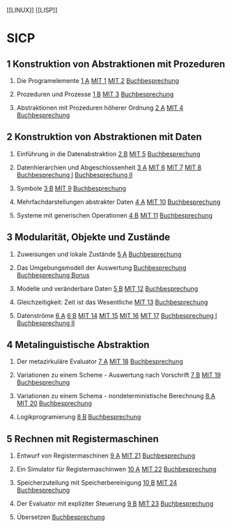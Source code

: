 [[LINUX]] [[LISP]]
# SICP
## 1 Konstruktion von Abstraktionen mit Prozeduren
1. Die Programelemente
   [1 A](https://www.youtube.com/watch?v=-J_xL4IGhJA&list=PLE18841CABEA24090&index=1)
   [MIT 1](https://www.youtube.com/watch?v=FIUJd_ZFmGo&list=PL7BcsI5ueSNFPCEisbaoQ0kXIDX9rR5FF&index=2)
   [MIT 2](https://www.youtube.com/watch?v=51gPEp0hRoQ&list=PL7BcsI5ueSNFPCEisbaoQ0kXIDX9rR5FF&index=2)
   [Buchbesprechung](https://www.youtube.com/watch?v=oA-FdE3KV88&list=PLVFrD1dmDdvdvWFK8brOVNL7bKHpE-9w0)
2. Prozeduren und Prozesse
   [1 B](https://www.youtube.com/watch?v=V_7mmwpgJHU&list=PLE18841CABEA24090&index=2)
   [MIT 3](https://www.youtube.com/watch?v=Yj1fm4PVQPM&list=PL7BcsI5ueSNFPCEisbaoQ0kXIDX9rR5FF&index=3)
   [Buchbesprechung](https://www.youtube.com/watch?v=b1aAjlNnxT8&list=PLVFrD1dmDdvdvWFK8brOVNL7bKHpE-9w0&index=2)

4. Abstraktionen mit Prozeduren höherer Ordnung
   [2 A](https://www.youtube.com/watch?v=eJeMOEiHv8c&list=PLE18841CABEA24090&index=3)
   [MIT 4](https://www.youtube.com/watch?v=WYWP7CoPCFg&list=PL7BcsI5ueSNFPCEisbaoQ0kXIDX9rR5FF&index=4)
   [Buchbesprechung](https://www.youtube.com/watch?v=EIaHazUnnCM&list=PLVFrD1dmDdvdvWFK8brOVNL7bKHpE-9w0&index=3)

## 2 Konstruktion von Abstraktionen mit Daten
1. Einführung in die Datenabstraktion
   [2 B](https://www.youtube.com/watch?v=DrFkf-T-6Co&list=PLE18841CABEA24090&index=4)
   [MIT 5](https://www.youtube.com/watch?v=UO9xkCJY7mw&list=PL7BcsI5ueSNFPCEisbaoQ0kXIDX9rR5FF&index=5)
   [Buchbesprechung](https://www.youtube.com/watch?v=XiLL4j6Hlvo&list=PLVFrD1dmDdvdvWFK8brOVNL7bKHpE-9w0&index=4)

2. Datenhierarchien und Abgeschlossenheit
   [3 A](https://www.youtube.com/watch?v=PEwZL3H2oKg&list=PLE18841CABEA24090&index=5)
   [MIT 6](https://www.youtube.com/watch?v=2G_azOQpR3k&list=PL7BcsI5ueSNFPCEisbaoQ0kXIDX9rR5FF&index=6)
   [MIT 7](https://www.youtube.com/watch?v=eFtN1qQF7o8&list=PL7BcsI5ueSNFPCEisbaoQ0kXIDX9rR5FF&index=7)
   [MIT 8](https://www.youtube.com/watch?v=vInX6sR3sZE&list=PL7BcsI5ueSNFPCEisbaoQ0kXIDX9rR5FF&index=8)
   [Buchbesprechung I](https://www.youtube.com/watch?v=Qb2Ym8o0K68&list=PLVFrD1dmDdvdvWFK8brOVNL7bKHpE-9w0&index=5)
   [Buchbesprechung II](https://www.youtube.com/watch?v=nHD-94LKHOs&list=PLVFrD1dmDdvdvWFK8brOVNL7bKHpE-9w0&index=6)
3. Symbole
   [3 B](https://www.youtube.com/watch?v=bV87UzKMRtE&list=PLE18841CABEA24090&index=6)
   [MIT 9](https://www.youtube.com/watch?v=1SwPKtAIEwA&list=PL7BcsI5ueSNFPCEisbaoQ0kXIDX9rR5FF&index=9)
   [Buchbesprechung](https://www.youtube.com/watch?v=hiObr6aZw00&list=PLVFrD1dmDdvdvWFK8brOVNL7bKHpE-9w0&index=7)

4. Mehrfachdarstellungen abstrakter Daten
   [4 A](https://www.youtube.com/watch?v=_fXQ1SwKjDg&list=PLE18841CABEA24090&index=7)
   [MIT 10](https://www.youtube.com/watch?v=RI8yXdJ2N1E&list=PL7BcsI5ueSNFPCEisbaoQ0kXIDX9rR5FF&index=10)
   [Buchbesprechung](https://www.youtube.com/watch?v=XyeIcIRXr2s&list=PLVFrD1dmDdvdvWFK8brOVNL7bKHpE-9w0&index=8)

5. Systeme mit generischen Operationen
   [4 B](https://www.youtube.com/watch?v=OscT4N2qq7o&list=PLE18841CABEA24090&index=8)
   [MIT 11](https://www.youtube.com/watch?v=bWJlEevfp1E&list=PL7BcsI5ueSNFPCEisbaoQ0kXIDX9rR5FF&index=11) 
   [Buchbesprechung](https://www.youtube.com/watch?v=rKIJ6o6cdEo&list=PLVFrD1dmDdvdvWFK8brOVNL7bKHpE-9w0&index=9)

## 3 Modularität, Objekte und Zustände
1. Zuweisungen und lokale Zustände
   [5 A](https://www.youtube.com/watch?v=dO1aqPBJCPg&list=PLE18841CABEA24090&index=9)
   [Buchbesprechung](https://www.youtube.com/watch?v=9cOsXQ-7SwE&list=PLVFrD1dmDdvdvWFK8brOVNL7bKHpE-9w0&index=10)

2. Das Umgebungsmodell der Auswertung
   [Buchbesprechung](https://www.youtube.com/watch?v=nHZc91fcwwo&list=PLVFrD1dmDdvdvWFK8brOVNL7bKHpE-9w0&index=11)
   [Buchbesprechung Bonus](https://www.youtube.com/watch?v=Oexkf06higk&list=PLVFrD1dmDdvdvWFK8brOVNL7bKHpE-9w0&index=12)
3. Modelle und veränderbare Daten
   [5 B](https://www.youtube.com/watch?v=yedzRWhi-9E&list=PLE18841CABEA24090&index=10)
   [MIT 12](https://www.youtube.com/watch?v=7WlM_bnBEUc&list=PL7BcsI5ueSNFPCEisbaoQ0kXIDX9rR5FF&index=12)
   [Buchbesprechung](https://www.youtube.com/watch?v=jAd4svdYgxY&list=PLVFrD1dmDdvdvWFK8brOVNL7bKHpE-9w0&index=13)

4. Gleichzeitigkeit: Zeit ist das Wesentliche
   [MIT 13](https://www.youtube.com/watch?v=SDsxFreEYsc&list=PL7BcsI5ueSNFPCEisbaoQ0kXIDX9rR5FF&index=13)
   [Buchbesprechung](https://www.youtube.com/watch?v=nQ5u8npFc1Y&list=PLVFrD1dmDdvdvWFK8brOVNL7bKHpE-9w0&index=14)

5. Datenströme
   [6 A](https://www.youtube.com/watch?v=JkGKLILLy0I&list=PLE18841CABEA24090&index=11)
   [6 B](https://www.youtube.com/watch?v=qp05AtXbOP0&list=PLE18841CABEA24090&index=12)
   [MIT 14](https://www.youtube.com/watch?v=s2S30l6ofcE&list=PL7BcsI5ueSNFPCEisbaoQ0kXIDX9rR5FF&index=14)
   [MIT 15](https://www.youtube.com/watch?v=2G5Yg-sOe9Q&list=PL7BcsI5ueSNFPCEisbaoQ0kXIDX9rR5FF&index=15)
   [MIT 16](https://www.youtube.com/watch?v=NS-BpszWDao&list=PL7BcsI5ueSNFPCEisbaoQ0kXIDX9rR5FF&index=16)
   [MIT 17](https://www.youtube.com/watch?v=ExeUbrynvNE&list=PL7BcsI5ueSNFPCEisbaoQ0kXIDX9rR5FF&index=17)
   [Buchbesprechung I](https://www.youtube.com/watch?v=ElhxV6NL6tQ&list=PLVFrD1dmDdvdvWFK8brOVNL7bKHpE-9w0&index=15)
   [Buchbesprechung II](https://www.youtube.com/watch?v=cQdlV_IYPAY&list=PLVFrD1dmDdvdvWFK8brOVNL7bKHpE-9w0&index=16)
## 4 Metalinguistische Abstraktion
1. Der metazirkuläre Evaluator
   [7 A](https://www.youtube.com/watch?v=aAlR3cezPJg&list=PLE18841CABEA24090&index=13)
   [MIT 18](https://www.youtube.com/watch?v=B2SIMf1gPHc&list=PL7BcsI5ueSNFPCEisbaoQ0kXIDX9rR5FF&index=18)
   [Buchbesprechung](https://www.youtube.com/watch?v=eoNyHC_cM7w&list=PLVFrD1dmDdvdvWFK8brOVNL7bKHpE-9w0&index=17)

2. Variationen zu einem Scheme - Auswertung nach Vorschrift
   [7 B](https://www.youtube.com/watch?v=QVEOq5k6Xi0&list=PLE18841CABEA24090&index=14)
   [MIT 19](https://www.youtube.com/watch?v=vAxgBQ0sA00&list=PL7BcsI5ueSNFPCEisbaoQ0kXIDX9rR5FF&index=19)
   [Buchbesprechung](https://www.youtube.com/watch?v=A82U7AAFWyo&list=PLVFrD1dmDdvdvWFK8brOVNL7bKHpE-9w0&index=18)

3. Variationen zu einem Schema - nondeterministische Berechnung
   [8 A](https://www.youtube.com/watch?v=rCqMiPk1BJE&list=PLE18841CABEA24090&index=15)
   [MIT 20](https://www.youtube.com/watch?v=G8JWoBEaWWc&list=PL7BcsI5ueSNFPCEisbaoQ0kXIDX9rR5FF&index=20)
   [Buchbesprechung](https://www.youtube.com/watch?v=Mi-p1xJjRIU&list=PLVFrD1dmDdvdvWFK8brOVNL7bKHpE-9w0&index=19)

4. Logikprogramierung
   [8 B](https://www.youtube.com/watch?v=GReBwkGFZcs&list=PLE18841CABEA24090&index=16)
   [Buchbesprechung](https://www.youtube.com/watch?v=8uB4YgTnY7Y&list=PLVFrD1dmDdvdvWFK8brOVNL7bKHpE-9w0&index=20)

## 5 Rechnen mit Registermaschinen
1. Entwurf von Registermaschinen
   [9 A](https://www.youtube.com/watch?v=cIc8ZBMcqAc&list=PLE18841CABEA24090&index=17)
   [MIT 21](https://www.youtube.com/watch?v=ikvAQ_lu31s&list=PL7BcsI5ueSNFPCEisbaoQ0kXIDX9rR5FF&index=21)
   [Buchbesprechung](https://www.youtube.com/watch?v=8GxMYaZratY&list=PLVFrD1dmDdvdvWFK8brOVNL7bKHpE-9w0&index=21)

2. Ein Simulator für Registermaschinwen
   [10 A](https://www.youtube.com/watch?v=TqO6V3qR9Ws&list=PLE18841CABEA24090&index=19)
   [MIT 22](https://www.youtube.com/watch?v=JX9K8OISaKk&list=PL7BcsI5ueSNFPCEisbaoQ0kXIDX9rR5FF&index=22)
   [Buchbesprechung](https://www.youtube.com/watch?v=gQohvg08YK4&list=PLVFrD1dmDdvdvWFK8brOVNL7bKHpE-9w0&index=22)

3. Speicherzuteilung mit Speicherbereinigung
   [10 B](https://www.youtube.com/watch?v=AbK4bZhUk48&list=PLE18841CABEA24090&index=20)
   [MIT 24](https://www.youtube.com/watch?v=YA1lB8hFYUI&list=PL7BcsI5ueSNFPCEisbaoQ0kXIDX9rR5FF&index=24)
   [Buchbesprechung](https://www.youtube.com/watch?v=PGs692unfZM&list=PLVFrD1dmDdvdvWFK8brOVNL7bKHpE-9w0&index=23)

4. Der Evaluator mit expliziter Steuerung
   [9 B](https://www.youtube.com/watch?v=Z8-qWEEwTCk&list=PLE18841CABEA24090&index=18)
   [MIT 23](https://www.youtube.com/watch?v=1eQpcms7c98&list=PL7BcsI5ueSNFPCEisbaoQ0kXIDX9rR5FF&index=23)
   [Buchbesprechung](https://www.youtube.com/watch?v=r6H6pSCcoTE&list=PLVFrD1dmDdvdvWFK8brOVNL7bKHpE-9w0&index=24)

5. Übersetzen
   [Buchbesprechung](https://www.youtube.com/watch?v=f6w8S_uILD4&list=PLVFrD1dmDdvdvWFK8brOVNL7bKHpE-9w0&index=25)



